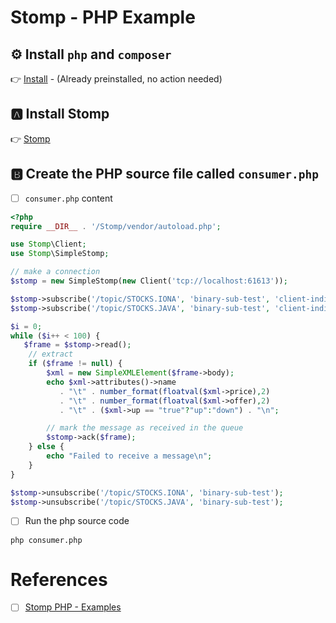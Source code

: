 # Stomp - PHP Example

## :gear: Install `php` and `composer`

:point_right: [Install](installation) - (Already preinstalled, no action needed)

## :a: Install Stomp

:point_right: [Stomp](Stomp)

## :b: Create the PHP source file called `consumer.php`

- [ ] `consumer.php` content

```php
<?php
require __DIR__ . '/Stomp/vendor/autoload.php';

use Stomp\Client;
use Stomp\SimpleStomp;

// make a connection
$stomp = new SimpleStomp(new Client('tcp://localhost:61613'));

$stomp->subscribe('/topic/STOCKS.IONA', 'binary-sub-test', 'client-individual');
$stomp->subscribe('/topic/STOCKS.JAVA', 'binary-sub-test', 'client-individual');

$i = 0;
while ($i++ < 100) {
   $frame = $stomp->read();
    // extract
    if ($frame != null) {
        $xml = new SimpleXMLElement($frame->body);
        echo $xml->attributes()->name
           . "\t" . number_format(floatval($xml->price),2)
           . "\t" . number_format(floatval($xml->offer),2)
           . "\t" . ($xml->up == "true"?"up":"down") . "\n";

        // mark the message as received in the queue
        $stomp->ack($frame);
    } else {
        echo "Failed to receive a message\n";
    }
}

$stomp->unsubscribe('/topic/STOCKS.IONA', 'binary-sub-test');
$stomp->unsubscribe('/topic/STOCKS.JAVA', 'binary-sub-test');
```

- [ ] Run the php source code

```
php consumer.php
```

# References

- [ ] [Stomp PHP - Examples](https://github.com/stomp-php/stomp-php-examples)
